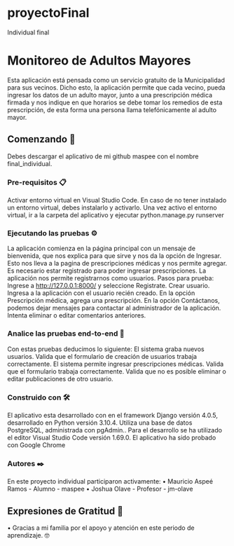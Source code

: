 # proyectoFinal
Individual final

# Monitoreo de Adultos Mayores
Esta aplicación está pensada como un servicio gratuito de la Municipalidad para sus vecinos. 
Dicho esto, la aplicación permite que cada vecino, pueda ingresar los datos de un adulto mayor, junto a una prescripción médica firmada y nos indique en que horarios se debe tomar los remedios de esta prescripción, de esta forma una persona llama telefónicamente al adulto mayor. <br>

## Comenzando 🚀
Debes descargar el aplicativo de mi github maspee con el nombre final_individual.

### Pre-requisitos 📋
Activar entorno virtual en Visual Studio Code. En caso de no tener instalado un entorno virtual, debes instalarlo y activarlo.
Una vez activo el entorno virtual, ir a la carpeta del aplicativo y ejecutar python.manage.py runserver

### Ejecutando las pruebas ⚙️
La aplicación comienza en la página principal con un mensaje de bienvenida, que nos explica para que sirve y nos da la opción de Ingresar. 
Esto nos lleva a la pagina de prescripciones médicas y nos permite agregar. Es necesario estar registrado para poder ingresar prescripciones. La aplicación nos permite registrarnos como usuarios. 
Pasos para prueba: 
Ingrese a http://127.0.0.1:8000/ y seleccione Registrate.
Crear usuario.
Ingresa a la aplicación con el usuario recién creado.
En la opción Prescripción médica, agrega una prescripción.
En la opción Contáctanos, podemos dejar mensajes para contactar al administrador de la aplicación.
Intenta eliminar o editar comentarios anteriores.

### Analice las pruebas end-to-end 🔩
Con estas pruebas deducimos lo siguiente:
El sistema graba nuevos usuarios.
Valida que el formulario de creación de usuarios trabaja correctamente.
El sistema permite ingresar prescripciones médicas.
Valida que el formulario trabaja correctamente. 
Valida que no es posible eliminar o editar publicaciones de otro usuario. 

### Construido con 🛠️
El aplicativo esta desarrollado con en el framework Django versión 4.0.5, desarrollado en Python versión 3.10.4.
Utiliza una base de datos PostgreSQL, administrada con pgAdmin..
Para el desarrollo se ha utilizado el editor Visual Studio Code versión 1.69.0.
El aplicativo ha sido probado con Google Chrome

### Autores ✒️
En este proyecto individual participaron activamente: 
•	Mauricio Aspeé Ramos - Alumno - maspee 
•	Joshua Olave - Profesor - jm-olave 

## Expresiones de Gratitud 🎁
•	Gracias a mi familia por el apoyo y atención en este periodo de aprendizaje. 🤓
